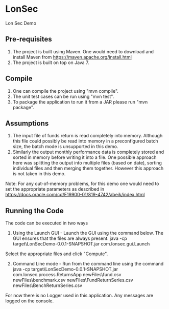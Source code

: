 
# LonSec
Lon Sec Demo

Pre-requisites
-----------------
1. The project is built using Maven. One would need to download and install Maven from https://maven.apache.org/install.html
2. The project is built on top on Java 7.

Compile
---------
1. One can compile the project using "mvn compile".
2. The unit test cases can be run using "mvn test".
3. To package the application to run it from a JAR please run "mvn package".

Assumptions
--------------
1. The input file of funds return is read completely into memory. Although this file could possibly be read into memory in a preconfigured batch size, the batch mode is unsupported in this demo.
2. Similarly the output monthly performance data is completely stored and sorted in memory before writing it into a file. One possible approach here was splitting the output into multiple files (based on date), sorting individual files and then merging them together. However this approach is not taken in this demo.

Note: For any out-of-memory problems, for this demo one would need to set the appropriate parameters as described in https://docs.oracle.com/cd/E19900-01/819-4742/abeik/index.html

Running the Code
---------------------
The code can be executed in two ways

1. Using the Launch GUI - Launch the GUI using the command below. The GUI ensures that the files are always present.
java -cp target\LonSecDemo-0.0.1-SNAPSHOT.jar com.lonsec.gui.Launch

Select the appropriate files and click "Compute".

2. Command Line mode - Run from the command line using the command
java -cp target\LonSecDemo-0.0.1-SNAPSHOT.jar com.lonsec.process.ReturnsApp newFiles\fund.csv newFiles\benchmark.csv newFiles\FundReturnSeries.csv newFiles\BenchReturnSeries.csv

For now there is no Logger used in this application. Any messages are logged on the console.
